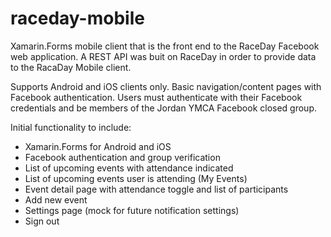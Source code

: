# raceday-mobile
Xamarin.Forms mobile client that is the front end to the RaceDay Facebook web application.  A REST API was buit on RaceDay in order
to provide data to the RacaDay Mobile client.  

Supports Android and iOS clients only.  Basic navigation/content pages with Facebook authentication.  Users must authenticate with their
Facebook credentials and be members of the Jordan YMCA Facebook closed group.

Initial functionality to include:
<ul>
<li>Xamarin.Forms for Android and iOS</li>
<li>Facebook authentication and group verification</li>
<li>List of upcoming events with attendance indicated</li>
<li>List of upcoming events user is attending (My Events)</li>
<li>Event detail page with attendance toggle and list of participants</li>
<li>Add new event</li>
<li>Settings page (mock for future notification settings)</li>
<li>Sign out</li>
</ul>
